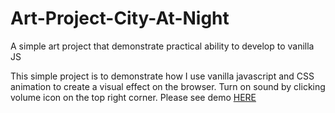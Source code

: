# Art-Project-City-At-Night
A simple art project that demonstrate practical ability to develop to vanilla JS

This simple project is to demonstrate how I use vanilla javascript and CSS animation to create a visual effect on the browser. Turn on sound by clicking volume icon on the top right corner.
Please see demo [HERE](https://ambomaya.github.io/Art-Projec…)
